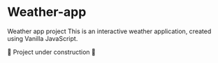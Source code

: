 # Weather-app
Weather app project
This is an interactive weather application, created using Vanilla JavaScript.

🚧 Project under construction 🚧
